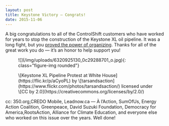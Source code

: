 ```yaml
---
layout: post
title: Keystone Victory — Congrats!
date: 2015-11-06
---
```

A big congratulations to all of the ControlShift customers who have worked for years to stop the construction of the Keystone XL oil pipeline. It was a long fight, but you [proved the power of organizing](https://www.nytimes.com/2015/11/07/us/obama-expected-to-reject-construction-of-keystone-xl-oil-pipeline.html). Thanks for all of the great work you do — it’s an honor to help support you!

<figure markdown="1">

!\[](/img/uploads/6320925130_0c29288701_o.jpg){: class="figure-img rounded"}
<figcaption class="figure-caption" markdown="1">
\[Keystone XL Pipeline Protest at White House](https://flic.kr/p/aCyoPL) by \[tarsandsaction](https://www.flickr.com/photos/tarsandsaction/) licensed under \[CC by 2.0](https://creativecommons.org/licenses/by/2.0/)
</figcaption>
</figure>

cc: 350.org,CREDO Mobile, Leadnow.ca — À l’Action, SumOfUs, Energy Action Coalition, Greenpeace, David Suzuki Foundation, Democracy for America,RootsAction, Alliance for Climate Education, and everyone else who worked on this issue over the years. Well done!
